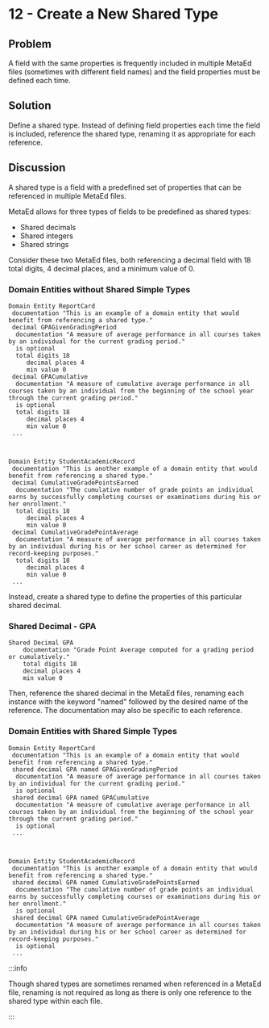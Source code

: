 # 12 - Create a New Shared Type

## Problem

A field with the same properties is frequently included in multiple MetaEd files
(sometimes with different field names) and the field properties must be defined
each time.

## Solution

Define a shared type. Instead of defining field properties each time the field
is included, reference the shared type, renaming it as appropriate for each
reference.

## Discussion

A shared type is a field with a predefined set of properties that can be
referenced in multiple MetaEd files.

MetaEd allows for three types of fields to be predefined as shared types:

* Shared decimals
* Shared integers
* Shared strings

Consider these two MetaEd files, both referencing a decimal field with 18 total
digits, 4 decimal places, and a minimum value of 0.

### Domain Entities without Shared Simple Types

```metaed
Domain Entity ReportCard
 documentation "This is an example of a domain entity that would benefit from referencing a shared type."
 decimal GPAGivenGradingPeriod
  documentation "A measure of average performance in all courses taken by an individual for the current grading period."
  is optional
  total digits 18
     decimal places 4
     min value 0
 decimal GPACumulative
  documentation "A measure of cumulative average performance in all courses taken by an individual from the beginning of the school year through the current grading period."
  is optional
  total digits 18
     decimal places 4
     min value 0
 ...
 
 
 
Domain Entity StudentAcademicRecord
 documentation "This is another example of a domain entity that would benefit from referencing a shared type."
 decimal CumulativeGradePointsEarned
  documentation "The cumulative number of grade points an individual earns by successfully completing courses or examinations during his or her enrollment."
  total digits 18
     decimal places 4
     min value 0
 decimal CumulativeGradePointAverage
  documentation "A measure of average performance in all courses taken by an individual during his or her school career as determined for record-keeping purposes."
  total digits 18
     decimal places 4
     min value 0
 ...
```

Instead, create a shared type to define the properties of this particular shared
decimal.

### Shared Decimal - GPA

```metaed
Shared Decimal GPA
    documentation "Grade Point Average computed for a grading period or cumulatively."
    total digits 18
    decimal places 4
    min value 0
```

Then, reference the shared decimal in the MetaEd files, renaming each instance
with the keyword "named" followed by the desired name of the reference. The
documentation may also be specific to each reference.

### Domain Entities with Shared Simple Types

```metaed
Domain Entity ReportCard
 documentation "This is an example of a domain entity that would benefit from referencing a shared type."
 shared decimal GPA named GPAGivenGradingPeriod
  documentation "A measure of average performance in all courses taken by an individual for the current grading period."
  is optional
 shared decimal GPA named GPACumulative
  documentation "A measure of cumulative average performance in all courses taken by an individual from the beginning of the school year through the current grading period."
  is optional
 ...
 
 
 
Domain Entity StudentAcademicRecord
 documentation "This is another example of a domain entity that would benefit from referencing a shared type."
 shared decimal GPA named CumulativeGradePointsEarned
  documentation "The cumulative number of grade points an individual earns by successfully completing courses or examinations during his or her enrollment."
  is optional
 shared decimal GPA named CumulativeGradePointAverage
  documentation "A measure of average performance in all courses taken by an individual during his or her school career as determined for record-keeping purposes."
  is optional
 ...
```

:::info

Though shared types are sometimes renamed when referenced in a MetaEd file,
renaming is not required as long as there is only one reference to the shared
type within each file.

:::
